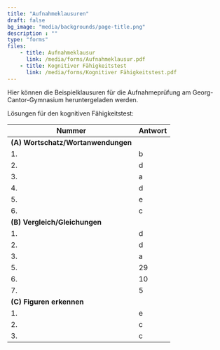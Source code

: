```yaml
---
title: "Aufnahmeklausuren"
draft: false
bg_image: "media/backgrounds/page-title.png"
description : ""
type: "forms"
files:
    - title: Aufnahmeklausur
      link: /media/forms/Aufnahmeklausur.pdf
    - title: Kognitiver Fähigkeitstest
      link: /media/forms/Kognitiver Fähigkeitstest.pdf
---
```


Hier können die Beispielklausuren für die Aufnahmeprüfung am Georg-Cantor-Gymnasium heruntergeladen werden.

Lösungen für den kognitiven Fähigkeitstest:

|Nummer|Antwort|
|-|-|
|**(A) Wortschatz/Wortanwendungen**||
|1.|b|
|2.|d|
|3.|a|
|4.|d|
|5.|e|
|6.|c|
|**(B) Vergleich/Gleichungen**||
|1.|d|
|2.|d|
|3.|a|
|5.|29|
|6.|10|
|7.|5|
|**(C) Figuren erkennen**||
|1.|e|
|2.|c|
|3.|c|
